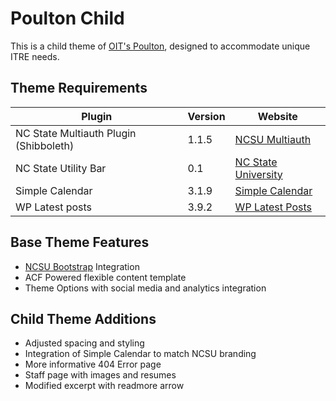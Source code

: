 # Poulton Child
This is a child theme of [OIT's Poulton](https://github.ncsu.edu/ORIED/Poulton), designed to accommodate unique ITRE needs.

## Theme Requirements

| Plugin                                      | Version   | Website                                                                  |
| ------------------------------------------- | --------- | ------------------------------------------------------------------------ |
| NC State Multiauth Plugin (Shibboleth)      | 1.1.5     | [NCSU Multiauth](https://github.ncsu.edu/engr-wordpress/ncsu-multiauth)  |
| NC State Utility Bar                        | 0.1       | [NC State University](https://ncsu.edu)                                  |
| Simple Calendar                             | 3.1.9     | [Simple Calendar](https://wordpress.org/plugins/google-calendar-events/) |
| WP Latest posts                             | 3.9.2     | [WP Latest Posts](https://wordpress.org/plugins/wp-latest-posts/)        |

## Base Theme Features

* [NCSU Bootstrap](https://github.com/ncstate/ncstate-bootstrap) Integration
* ACF Powered flexible content template
* Theme Options with social media and analytics integration

## Child Theme Additions

* Adjusted spacing and styling
* Integration of Simple Calendar to match NCSU branding
* More informative 404 Error page
* Staff page with images and resumes
* Modified excerpt with readmore arrow
